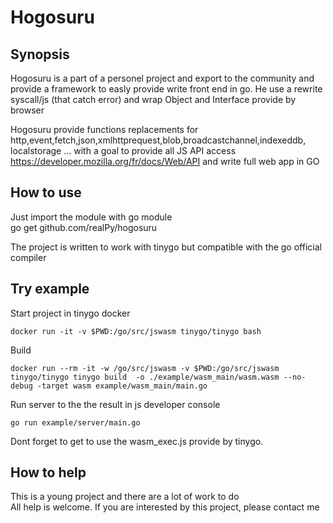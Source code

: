 # Hogosuru

## Synopsis
Hogosuru is a part of a personel project and export to the community and provide a framework to easly provide write front end in go.
He use a rewrite syscall/js (that catch error) and wrap Object and Interface provide by browser 

Hogosuru provide functions replacements for http,event,fetch,json,xmlhttprequest,blob,broadcastchannel,indexeddb, localstorage ... with a goal to provide all JS API access https://developer.mozilla.org/fr/docs/Web/API and write full web app in GO

## How to use
Just import the module with go module  
go get github.com/realPy/hogosuru  

The project is written to work with tinygo but compatible with the go official compiler

## Try example

Start project in tinygo docker
```
docker run -it -v $PWD:/go/src/jswasm tinygo/tinygo bash
```
Build  

```
docker run --rm -it -w /go/src/jswasm -v $PWD:/go/src/jswasm tinygo/tinygo tinygo build  -o ./example/wasm_main/wasm.wasm --no-debug -target wasm example/wasm_main/main.go

```

Run server to the the result in js developer console
```
go run example/server/main.go
```

Dont forget to get to use the wasm_exec.js provide by tinygo.


## How to help

This is a young project and there are a lot of work to do  
All help is welcome. If you are interested by this project, please contact me
